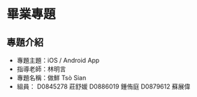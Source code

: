 # 畢業專題

## 專題介紹
- 專題主題：iOS / Android App
- 指導老師：林明言
- 專題名稱：做鮮 Tsò Sian
- 組員：
    D0845278 莊舒媛
    D0886019 鍾侑庭
    D0879612 蘇展偉
